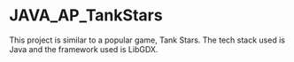 # JAVA_AP_TankStars

This project is similar to a popular game, Tank Stars. The tech stack used is Java and the framework used is LibGDX.
